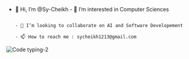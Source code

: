 - 👋 Hi, I’m @Sy-Cheikh 
                                                                                                                                                              - 👀 I’m interested in Computer Sciences
                                                                                                                                                              
                                                                                                                                                              - 💞️ I’m looking to collaborate on AI and Software Developement 
                                                                                                                                                              - 📫 How to reach me : sycheikh1213@gmail.com
                                                                                                                                                              
                                                                                                                                                              

![Code typing-2](https://user-images.githubusercontent.com/81166169/189495803-9c07a044-a177-4b44-85af-c03ecc89b529.gif)

                                                                                                                                                              
<!---
Sy-Cheikh/Sy-Cheikh is a ✨ special ✨ repository because its `README.md` (this file) appears on your GitHub profile.
You can click the Preview link to take a look at your changes.
--->
